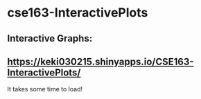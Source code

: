 # cse163-InteractivePlots

## Interactive Graphs: 
## https://keki030215.shinyapps.io/CSE163-InteractivePlots/

It takes some time to load!